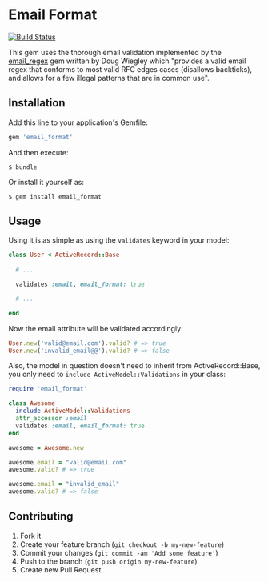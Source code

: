 # Email Format

[![Build Status](https://travis-ci.org/johnotander/email_format.svg?branch=master)](https://travis-ci.org/johnotander/email_format)

This gem uses the thorough email validation implemented by the [email_regex](https://github.com/dougwig/email_regex) gem written by Doug Wiegley which "provides a valid email regex that conforms to most valid RFC edges cases (disallows backticks), and allows for a few illegal patterns that are in common use".

## Installation

Add this line to your application's Gemfile:

```ruby
gem 'email_format'
```

And then execute:

    $ bundle

Or install it yourself as:

    $ gem install email_format

## Usage

Using it is as simple as using the `validates` keyword in your model:

```ruby
class User < ActiveRecord::Base
  
  # ...

  validates :email, email_format: true

  # ...

end
```

Now the email attribute will be validated accordingly:

```ruby
User.new('valid@email.com').valid? # => true
User.new('invalid_email@@').valid? # => false
```

Also, the model in question doesn't need to inherit from ActiveRecord::Base, you only need to `include ActiveModel::Validations` in your class:

```ruby
require 'email_format'

class Awesome
  include ActiveModel::Validations
  attr_accessor :email
  validates :email, email_format: true
end

awesome = Awesome.new

awesome.email = "valid@email.com"
awesome.valid? # => true

awesome.email = "invalid_email"
awesome.valid? # => false
```

## Contributing

1. Fork it
2. Create your feature branch (`git checkout -b my-new-feature`)
3. Commit your changes (`git commit -am 'Add some feature'`)
4. Push to the branch (`git push origin my-new-feature`)
5. Create new Pull Request
